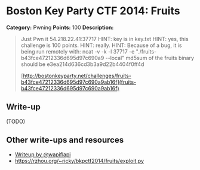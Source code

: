 # Boston Key Party CTF 2014: Fruits

**Category:** Pwning
**Points:** 100
**Description:**

> Just Pwn it 54.218.22.41:37717 HINT: key is in key.txt HINT: yes, this challenge is 100 points. HINT: really. HINT: Because of a bug, it is being run remotely with: ncat -v -k -l 37717 -e "./fruits-b43fce47212336d695d97c690a9 --local" md5sum of the fruits binary should be e3ea214d636cd3b3a9d22b4404f0ff4d
>
> [http://bostonkeyparty.net/challenges/fruits-b43fce47212336d695d97c690a9ab16f](fruits-b43fce47212336d695d97c690a9ab16f)

## Write-up

(TODO)

## Other write-ups and resources

* [Writeup by @wapiflapi](http://wapiflapi.github.io/2014/04/30/getting-a-shell-on-fruits-bkpctf-2014/)
* <https://rzhou.org/~ricky/bkpctf2014/fruits/exploit.py>
